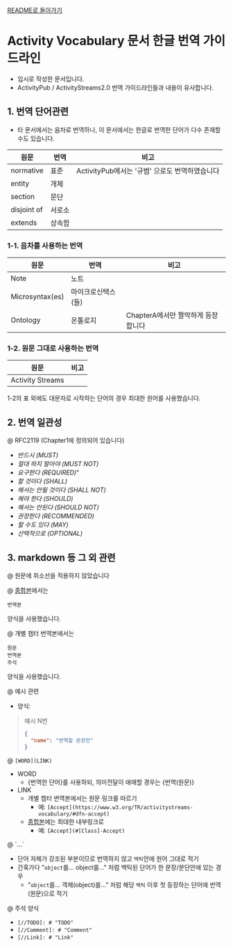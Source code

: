 [README로 돌아가기](README.md)

# Activity Vocabulary 문서 한글 번역 가이드라인

- 임시로 작성한 문서입니다.
- ActivityPub / ActivityStreams2.0 번역 가이드라인들과 내용이 유사합니다.

## 1. 번역 단어관련

- 타 문서에서는 음차로 번역하나, 이 문서에서는 한글로 번역한 단어가 다수 존재할수도 있습니다.

원문 | 번역 | 비고
-- | -- | --
normative | 표준 | ActivityPub에서는 '규범' 으로도 번역하였습니다
entity | 개체
section | 문단
disjoint of | 서로소
extends | 상속함

### 1-1. 음차를 사용하는 번역

원문 | 번역 | 비고
-- | -- | --
Note | 노트 |
Microsyntax(es) | 마이크로신택스(들)
Ontology | 온톨로지 | ChapterA에서만 짤막하게 등장합니다

### 1-2. 원문 그대로 사용하는 번역

원문 | 비고
-- | --
Activity Streams |

1-2의 표 외에도 대문자로 시작하는 단어의 경우 최대한 원어를 사용했습니다.

## 2. 번역 일관성

@ RFC2119 (Chapter1에 정의되어 있습니다)
- *반드시 (MUST)*
- *절대 하지 말아야 (MUST NOT)*
- *요구한다 (REQUIRED)*"
- *할 것이다 (SHALL)*
- *해서는 안될 것이다 (SHALL NOT)*
- *해야 한다 (SHOULD)*
- *해서는 안된다 (SHOULD NOT)*
- *권장한다 (RECOMMENDED)*
- *할 수도 있다 (MAY)*
- *선택적으로 (OPTIONAL)*

## 3. markdown 등 그 외 관련

@ 원문에 취소선을 적용하지 않았습니다

@ [종합본](ActivityVocabulary.md)에서는

```text
번역본
```

양식을 사용했습니다.

@ 개별 챕터 번역본에서는

```text
원문
번역본
주석
```

양식을 사용했습니다.

@ 예시 관련
- 양식:
> 예시 N번
>
>```json
>{
>   "name": "번역할 문장만"
>}
>```

@ `[WORD](LINK)`
- WORD
  - {번역한 단어}를 사용하되, 의미전달이 애매할 경우는 {번역(원문)}
- LINK
  - 개별 챕터 번역본에서는 원문 링크를 따르기
    - 예: `[Accept](https://www.w3.org/TR/activitystreams-vocabulary/#dfn-accept)`
  - [종합본](ActivityVocabulary.md)에는 최대한 내부링크로
    - 예: `[Accept](#[Class]-Accept)`

@ \`...\`
- 단어 자체가 강조된 부분이므로 번역하지 않고 `백틱`안에 원어 그대로 적기
- 간혹가다 "`object`를... object를..." 처럼 백틱된 단어가 한 문장/문단안에 있는 경우
  - "`object`를... 객체(object)를..." 처럼 해당 `백틱` 이후 첫 등장하는 단어에 번역(원문)으로 적기

@ 주석 양식
- `[//TODO]: # "TODO"`
- `[//Comment]: # "Comment"`
- `[//Link]: # "Link"`
